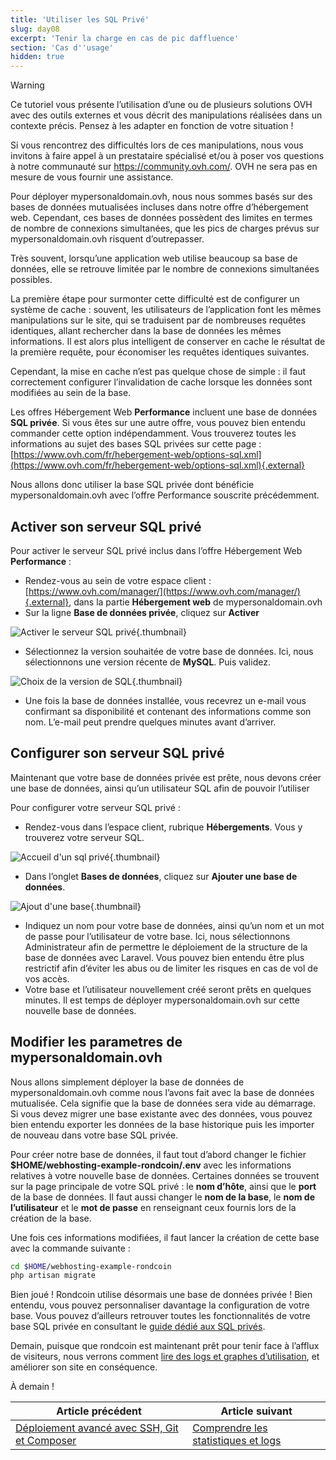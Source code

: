 ```yaml
---
title: 'Utiliser les SQL Privé'
slug: day08
excerpt: 'Tenir la charge en cas de pic daffluence'
section: 'Cas d''usage'
hidden: true
---
```


> [!warning]
>
> Ce tutoriel vous présente l’utilisation d’une ou de plusieurs solutions OVH avec des outils externes et vous décrit des manipulations réalisées dans un contexte précis. Pensez à les adapter en fonction de votre situation !
>
> Si vous rencontrez des difficultés lors de ces manipulations, nous vous invitons à faire appel à un prestataire spécialisé et/ou à poser vos questions à notre communauté sur <https://community.ovh.com/>. OVH ne sera pas en mesure de vous fournir une assistance.
>

Pour déployer mypersonaldomain.ovh, nous nous sommes basés sur des bases de données mutualisées incluses dans notre offre d’hébergement web. Cependant, ces bases de données possèdent des limites en termes de nombre de connexions simultanées, que les pics de charges prévus sur mypersonaldomain.ovh risquent d’outrepasser.


 Très souvent, lorsqu’une application web utilise beaucoup sa base de données, elle se retrouve limitée par le nombre de connexions simultanées possibles.

La première étape pour surmonter cette difficulté est de configurer un système de cache : souvent, les utilisateurs de l’application font les mêmes manipulations sur le site, qui se traduisent par de nombreuses requêtes identiques, allant rechercher dans la base de données les mêmes informations. Il est alors plus intelligent de conserver en cache le résultat de la première requête, pour économiser les requêtes identiques suivantes.

Cependant, la mise en cache n’est pas quelque chose de simple : il faut correctement configurer l’invalidation de cache lorsque les données sont modifiées au sein de la base.

Les offres Hébergement Web **Performance** incluent une base de données **SQL privée**. Si vous êtes sur une autre offre, vous pouvez bien entendu commander cette option indépendamment. Vous trouverez toutes les informations au sujet des bases SQL privées sur cette page : [https://www.ovh.com/fr/hebergement-web/options-sql.xml](https://www.ovh.com/fr/hebergement-web/options-sql.xml){.external}

Nous allons donc utiliser la base SQL privée dont bénéficie mypersonaldomain.ovh avec l’offre Performance souscrite précédemment.


## Activer son serveur SQL privé
Pour activer le serveur SQL privé inclus dans l’offre Hébergement Web **Performance** :

- Rendez-vous au sein de votre espace client : [https://www.ovh.com/manager/](https://www.ovh.com/manager/){.external}, dans la partie **Hébergement web** de mypersonaldomain.ovh
- Sur la ligne **Base de données privée**, cliquez sur **Activer**


![Activer le serveur SQL privé](images/activation.png){.thumbnail}

- Sélectionnez la version souhaitée de votre base de données. Ici, nous sélectionnons une version récente de **MySQL**. Puis validez.


![Choix de la version de SQL](images/version.png){.thumbnail}

- Une fois la base de données installée, vous recevrez un e-mail vous confirmant sa disponibilité et contenant des informations comme son nom. L’e-mail peut prendre quelques minutes avant d’arriver.


## Configurer son serveur SQL privé
Maintenant que votre base de données privée est prête, nous devons créer une base de données, ainsi qu’un utilisateur SQL afin de pouvoir l’utiliser

Pour configurer votre serveur SQL privé :

- Rendez-vous dans l’espace client, rubrique **Hébergements**. Vous y trouverez votre serveur SQL.


![Accueil d'un sql privé](images/sqlprivé.png){.thumbnail}

- Dans l’onglet **Bases de données**, cliquez sur **Ajouter une base de données**.


![Ajout d'une base](images/ajout_db.png){.thumbnail}

- Indiquez un nom pour votre base de données, ainsi qu’un nom et un mot de passe pour l’utilisateur de votre base. Ici, nous sélectionnons Administrateur afin de permettre le déploiement de la structure de la base de données avec Laravel. Vous pouvez bien entendu être plus restrictif afin d’éviter les abus ou de limiter les risques en cas de vol de vos accès.
- Votre base et l’utilisateur nouvellement créé seront prêts en quelques minutes. Il est temps de déployer mypersonaldomain.ovh sur cette nouvelle base de données.


## Modifier les parametres de mypersonaldomain.ovh
Nous allons simplement déployer la base de données de mypersonaldomain.ovh comme nous l’avons fait avec la base de données mutualisée. Cela signifie que la base de données sera vide au démarrage. Si vous devez migrer une base existante avec des données, vous pouvez bien entendu exporter les données de la base historique puis les importer de nouveau dans votre base SQL privée.

Pour créer notre base de données, il faut tout d’abord changer le fichier **$HOME/webhosting-example-rondcoin/.env** avec les informations relatives à votre nouvelle base de données. Certaines données se trouvent sur la page principale de votre SQL privé : le **nom d’hôte**, ainsi que le **port** de la base de données. Il faut aussi changer le **nom de la base**, le **nom de l’utilisateur** et le **mot de passe** en renseignant ceux fournis lors de la création de la base.

Une fois ces informations modifiées, il faut lancer la création de cette base avec la commande suivante :


```bash
cd $HOME/webhosting-example-rondcoin
php artisan migrate
```

Bien joué ! Rondcoin utilise désormais une base de données privée ! Bien entendu, vous pouvez personnaliser davantage la configuration de votre base. Vous pouvez d’ailleurs retrouver toutes les fonctionnalités de votre base SQL privée en consultant le [guide dédié aux SQL privés](https://docs.ovh.com/fr/hosting/tout-sur-le-sql-prive/).

Demain, puisque que rondcoin est maintenant prêt pour tenir face à l’afflux de visiteurs, nous verrons comment [lire des logs et graphes d’utilisation](https://docs.ovh.com/fr/hosting/24-days/day09/), et améliorer son site en conséquence.

À demain !

| Article précédent | Article suivant |
|---|---|
| [Déploiement avancé avec SSH, Git et Composer](https://docs.ovh.com/fr/hosting/24-days/day07/) | [Comprendre les statistiques et logs](https://docs.ovh.com/fr/hosting/24-days/day09/) |